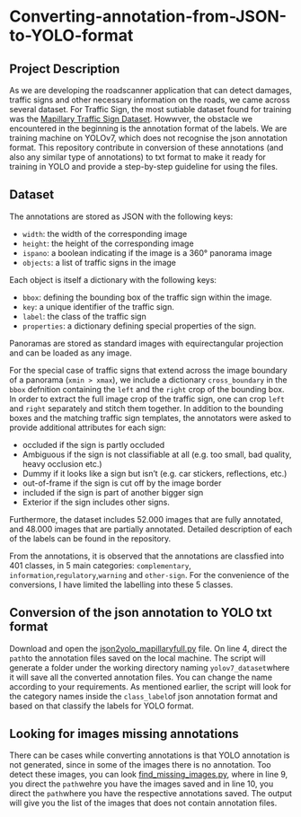 # Converting-annotation-from-JSON-to-YOLO-format
## Project Description
As we are developing the roadscanner application that can detect damages, traffic signs and other necessary information on the roads, we came across several dataset. For Traffic Sign, the most sutiable dataset found for training was the [Mapillary Traffic Sign Dataset](https://www.mapillary.com/dataset/trafficsign). Howwver, the obstacle we encountered in the beginning is the annotation format of the labels. We are training machine on YOLOv7, which does not recognise the json annotation format. This repository contribute in conversion of these annotations (and also any similar type of annotations) to txt format to make it ready for training in YOLO and provide a step-by-step guideline for using the files.

## Dataset
The annotations are stored as JSON with the following keys:
 - `width`: the width of the corresponding image
 - `height`: the height of the corresponding image
 - `ispano`: a boolean indicating if the image is a 360° panorama image
 - `objects`: a list of traffic signs in the image

 Each object is itself a dictionary with the following keys:
  - `bbox`: defining the bounding box of the traffic sign within the image.
  - `key`: a unique identifier of the traffic sign.
  - `label`: the class of the traffic sign
  - `properties`: a dictionary defining special properties of the sign.

Panoramas are stored as standard images with equirectangular projection and can be loaded as any image.

For the special case of traffic signs that extend across the image boundary of a panorama (`xmin > xmax`),
we include a dictionary `cross_boundary` in the `bbox` defnition containing the `left` and the `right` crop of the bounding box. In order to extract the full image crop of the traffic sign, one can crop `left` and `right` separately and stitch them together.
In addition to the bounding boxes and the matching traffic sign templates, the annotators were asked to provide additional attributes for each sign: 
-	occluded if the sign is partly occluded
-	Ambiguous if the sign is not classifiable at all (e.g. too small, bad quality, heavy occlusion etc.)
-	Dummy if it looks like a sign but isn’t (e.g. car stickers, reflections, etc.)
-	out-of-frame if the sign is cut off by the image border
-	included if the sign is part of another bigger sign 
-	Exterior if the sign includes other signs.

Furthermore, the dataset includes 52.000 images that are fully annotated, and 48.000 images that are partially annotated. Detailed description of each of the labels can be found in the repository. 

From the annotations, it is observed that the annotations are classfied into 401 classes, in 5 main categories: `complementary`, `information`,`regulatory`,`warning` and `other-sign`. For the convenience of the conversions, I have limited the labelling into these 5 classes.

## Conversion of the json annotation to YOLO txt format
Download and open the [json2yolo_mapillaryfull.py](https://github.com/TahmidTowsifAhmed/Converting-annotation-from-JSON-to-YOLO-format/blob/main/json2yolo_mapillaryfull.py) file. On line 4, direct the `path`to the annotation files saved on the local machine. The script will generate a folder under the working directory naming `yolov7_dataset`where it will save all the converted annotation files. You can change the name according to your requirements. As mentioned earlier, the script will look for the category names inside the `class_label`of json annotation format and based on that classify the labels for YOLO format. 

## Looking for images missing annotations
There can be cases while converting annotations is that YOLO annotation is not generated, since in some of the images there is no annotation. Too detect these images, you can look [find_missing_images.py](https://github.com/TahmidTowsifAhmed/Converting-annotation-from-JSON-to-YOLO-format/blob/main/find_missing_images.py), where in line 9, you direct the `path`wehre you have the images saved and in line 10, you direct the `path`where you have the respective annotations saved. The output will give you the list of the images that does not contain annotation files.

